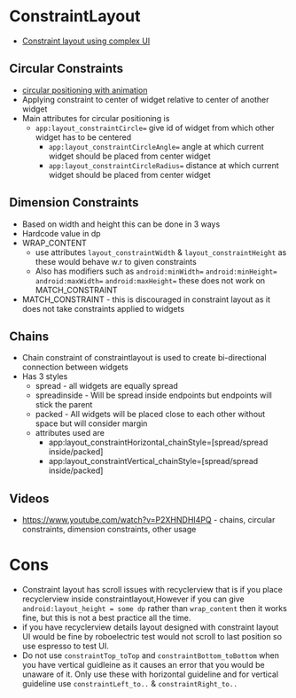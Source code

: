# ConstraintLayout 

* [Constraint layout using complex UI](https://medium.com/mindorks/android-constraintlayout-explained-using-a-complex-ui-bac1702389fb)
## Circular Constraints
* [circular positioning with animation](https://medium.com/devnibbles/constraintlayout-circular-positioning-9489b11cb0e5)
* Applying constraint to center of widget relative to center of another widget
* Main attributes for circular positioning is 
	* `app:layout_constraintCircle=` give id of widget from which other widget has to be centered
        * `app:layout_constraintCircleAngle=` angle at which current widget should be placed from center widget 
        * `app:layout_constraintCircleRadius=` distance at which current widget should be placed from center widget
## Dimension Constraints
* Based on width and height this can be done in 3 ways 
* Hardcode value in dp
* WRAP_CONTENT
  * use attributes `layout_constraintWidth` & `layout_constraintHeight` as these would behave w.r to given constraints
  * Also has modifiers such as `android:minWidth=` `android:minHeight=` `android:maxWidth=` `android:maxHeight=` these does not work on MATCH_CONSTRAINT
* MATCH_CONSTRAINT - this is discouraged in constraint layout as it does not take constraints applied to widgets

## Chains
* Chain constraint of constraintlayout is used to create bi-directional connection between widgets
* Has 3 styles 
	* spread - all widgets are equally spread
	* spreadinside - Will be spread inside endpoints but endpoints will stick the parent
	* packed - All widgets will be placed close to each other without space but will consider margin
	* attributes used are 
		* app:layout_constraintHorizontal_chainStyle=[spread/spread inside/packed]
		* app:layout_constraintVertical_chainStyle=[spread/spread inside/packed]
		
## Videos
* https://www.youtube.com/watch?v=P2XHNDHI4PQ - chains, circular constraints, dimension constraints, other usage

# Cons
* Constraint layout has scroll issues with recyclerview that is if you place recyclerview inside constraintlayout,However if you can give 
  `android:layout_height = some dp` rather than `wrap_content` then it works fine, but this is not a best practice all the time.
* if you have recyclerview details layout designed with  constraint layout UI would be fine by roboelectric test would not scroll to
  last position so use espresso to test UI. 
* Do not use `constraintTop_toTop` and `constraintBottom_toBottom` when you have vertical guidleine as it causes an error that you would be unaware of it. Only use these with horizontal guideline and for vertical guideline use `constraintLeft_to..` & `constraintRight_to..`
